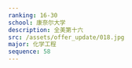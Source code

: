 ```yaml
---
ranking: 16-30
school: 康奈尔大学
description: 全美第十六
src: /assets/offer_update/018.jpg
major: 化学工程
sequence: 58
---
```

